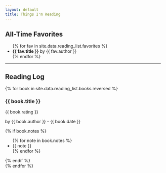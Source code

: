 ```yaml
---
layout: default
title: Things I'm Reading
---
```


<div class="favorites-section">
    <h2>All-Time Favorites</h2>
    <ul class="favorites-list">
        {% for fav in site.data.reading_list.favorites %}
            <li><strong>{{ fav.title }}</strong> by {{ fav.author }}</li>
        {% endfor %}
    </ul>
</div>

---

## Reading Log

<div class="book-list">
    {% for book in site.data.reading_list.books reversed %}
        <div class="book-card">
            <div class="book-card-header">
                <h3 class="book-title">{{ book.title }}</h3>
                <span class="book-rating">{{ book.rating }}</span>
            </div>
            <p class="book-author">by {{ book.author }} - <span class="book-date">{{ book.date }}</span></p>
            {% if book.notes %}
                <ul class="book-notes">
                    {% for note in book.notes %}
                        <li>{{ note }}</li>
                    {% endfor %}
                </ul>
            {% endif %}
        </div>
    {% endfor %}
</div>